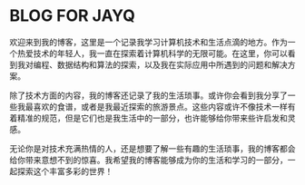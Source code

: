# BLOG FOR JAYQ

欢迎来到我的博客，这里是一个记录我学习计算机技术和生活点滴的地方。作为一个热爱技术的年轻人，我一直在探索着计算机科学的无限可能。在这里，你可以看到我对编程、数据结构和算法的探索，以及我在实际应用中所遇到的问题和解决方案。

除了技术方面的内容，我的博客还记录了我的生活琐事。或许你会看到我分享了一些我最喜欢的食谱，或者是我最近探索的旅游景点。这些内容或许不像技术一样有着精准的规范，但是它们也是我生活中的一部分，也许能够给你带来些许启发和灵感。

无论你是对技术充满热情的人，还是想要了解一些有趣的生活琐事，我的博客都会给你带来意想不到的惊喜。我希望我的博客能够成为你的生活和学习的一部分，一起探索这个丰富多彩的世界！